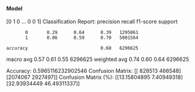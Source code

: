 #### Model
[0 1 0 ... 0 0 1]
Classification Report:
              precision    recall  f1-score   support

           0       0.29      0.64      0.39   1295061
           1       0.86      0.59      0.70   5001564

    accuracy                           0.60   6296625
   macro avg       0.57      0.61      0.55   6296625
weighted avg       0.74      0.60      0.64   6296625

Accuracy: 0.5965116232902546
Confusion Matrix:
[[ 828513  466548]
 [2074067 2927497]]
Confusion Matrix (%):
[[13.15804895  7.40949318]
 [32.93934449 46.49311337]]
